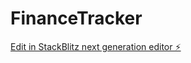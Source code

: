 # FinanceTracker

[Edit in StackBlitz next generation editor ⚡️](https://stackblitz.com/~/github.com/jrjakiro/FinanceTracker)